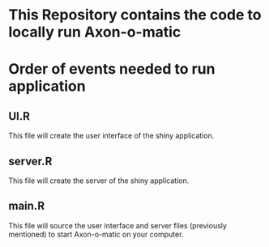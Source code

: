 # This Repository contains the code to locally run **Axon-o-matic**  

# Order of events needed to run application

## UI.R
This file will create the user interface of the shiny application. 

## server.R
This file will create the server of the shiny application.

## main.R
This file will source the user interface and server files (previously mentioned) to start Axon-o-matic on your computer.